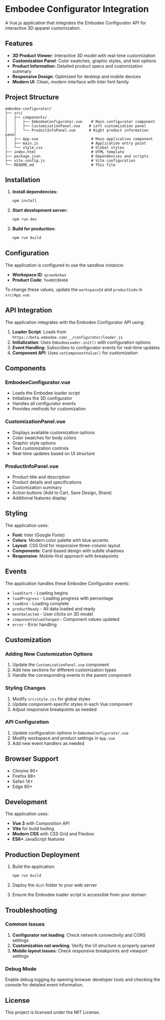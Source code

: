 # Embodee Configurator Integration

A Vue.js application that integrates the Embodee Configurator API for interactive 3D apparel customization.

## Features

- **3D Product Viewer**: Interactive 3D model with real-time customization
- **Customization Panel**: Color swatches, graphic styles, and text options
- **Product Information**: Detailed product specs and customization summary
- **Responsive Design**: Optimized for desktop and mobile devices
- **Modern UI**: Clean, modern interface with Inter font family

## Project Structure

```
embodee-configurator/
├── src/
│   ├── components/
│   │   ├── EmbodeeConfigurator.vue    # Main configurator component
│   │   ├── CustomizationPanel.vue    # Left customization panel
│   │   └── ProductInfoPanel.vue      # Right product information panel
│   ├── App.vue                        # Main application component
│   ├── main.js                        # Application entry point
│   └── style.css                      # Global styles
├── index.html                         # HTML template
├── package.json                       # Dependencies and scripts
├── vite.config.js                     # Vite configuration
└── README.md                          # This file
```

## Installation

1. **Install dependencies:**
   ```bash
   npm install
   ```

2. **Start development server:**
   ```bash
   npm run dev
   ```

3. **Build for production:**
   ```bash
   npm run build
   ```

## Configuration

The application is configured to use the sandbox instance:
- **Workspace ID**: `qcxwobokwv`
- **Product Code**: `Tee00198468`

To change these values, update the `workspaceId` and `productCode` in `src/App.vue`.

## API Integration

The application integrates with the Embodee Configurator API using:

1. **Loader Script**: Loads from `https://beta.embodee.com/__/configurator/loader.js`
2. **Initialization**: Uses `EmbodeeLoader.init()` with configuration options
3. **Event Handling**: Subscribes to configurator events for real-time updates
4. **Component API**: Uses `setComponentValue()` for customization

## Components

### EmbodeeConfigurator.vue
- Loads the Embodee loader script
- Initializes the 3D configurator
- Handles all configurator events
- Provides methods for customization

### CustomizationPanel.vue
- Displays available customization options
- Color swatches for body colors
- Graphic style options
- Text customization controls
- Real-time updates based on UI structure

### ProductInfoPanel.vue
- Product title and description
- Product details and specifications
- Customization summary
- Action buttons (Add to Cart, Save Design, Share)
- Additional features display

## Styling

The application uses:
- **Font**: Inter (Google Fonts)
- **Colors**: Modern color palette with blue accents
- **Layout**: CSS Grid for responsive three-column layout
- **Components**: Card-based design with subtle shadows
- **Responsive**: Mobile-first approach with breakpoints

## Events

The application handles these Embodee Configurator events:
- `loadStart` - Loading begins
- `loadProgress` - Loading progress with percentage
- `loadEnd` - Loading complete
- `productReady` - All data loaded and ready
- `meshSelected` - User clicks on 3D model
- `componentValueChanged` - Component values updated
- `error` - Error handling

## Customization

### Adding New Customization Options
1. Update the `CustomizationPanel.vue` component
2. Add new sections for different customization types
3. Handle the corresponding events in the parent component

### Styling Changes
1. Modify `src/style.css` for global styles
2. Update component-specific styles in each Vue component
3. Adjust responsive breakpoints as needed

### API Configuration
1. Update configuration options in `EmbodeeConfigurator.vue`
2. Modify workspace and product settings in `App.vue`
3. Add new event handlers as needed

## Browser Support

- Chrome 90+
- Firefox 88+
- Safari 14+
- Edge 90+

## Development

The application uses:
- **Vue 3** with Composition API
- **Vite** for build tooling
- **Modern CSS** with CSS Grid and Flexbox
- **ES6+** JavaScript features

## Production Deployment

1. Build the application:
   ```bash
   npm run build
   ```

2. Deploy the `dist` folder to your web server

3. Ensure the Embodee loader script is accessible from your domain

## Troubleshooting

### Common Issues

1. **Configurator not loading**: Check network connectivity and CORS settings
2. **Customization not working**: Verify the UI structure is properly parsed
3. **Mobile layout issues**: Check responsive breakpoints and viewport settings

### Debug Mode

Enable debug logging by opening browser developer tools and checking the console for detailed event information.

## License

This project is licensed under the MIT License.
